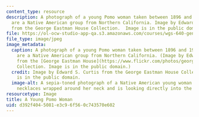 ```yaml
---
content_type: resource
description: A photograph of a young Pomo woman taken between 1896 and 1924. The Pomo
  are a Native American group from Northern California. Image by Edward S. Curtis
  from the George Eastman House Collection.  Image is in the public domain.
file: https://ol-ocw-studio-app-qa.s3.amazonaws.com/courses/wgs-640-gender-race-and-the-construction-of-the-american-west-fall-2014/d392f4045081e3c96f560c743570e602_wgs-640f14.jpg
file_type: image/jpeg
image_metadata:
  caption: A photograph of a young Pomo woman taken between 1896 and 1924. The Pomo
    are a Native American group from Northern California. (Image by Edward S. Curtis
    from the [George Eastman House](https://www.flickr.com/photos/george_eastman_house/3333251389/in/set-72157614812011773)
    Collection. Image is in the public domain.)
  credit: Image by Edward S. Curtis from the George Eastman House Collection. Image
    is in the public domain.
  image-alt: A sepia-toned photograph of a Native American young woman.  She has beaded
    necklaces wrapped around her neck and is looking directly into the camera.
resourcetype: Image
title: A Young Pomo Woman
uid: d392f404-5081-e3c9-6f56-0c743570e602
---
```

